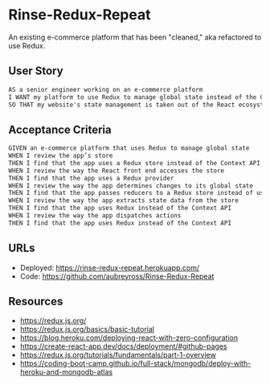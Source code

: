 # Rinse-Redux-Repeat

An existing e-commerce platform that has been "cleaned," aka refactored to use Redux.  

## User Story

```md
AS a senior engineer working on an e-commerce platform
I WANT my platform to use Redux to manage global state instead of the Context API
SO THAT my website's state management is taken out of the React ecosystem
```

## Acceptance Criteria

```md
GIVEN an e-commerce platform that uses Redux to manage global state
WHEN I review the app’s store
THEN I find that the app uses a Redux store instead of the Context API
WHEN I review the way the React front end accesses the store
THEN I find that the app uses a Redux provider
WHEN I review the way the app determines changes to its global state
THEN I find that the app passes reducers to a Redux store instead of using the Context API
WHEN I review the way the app extracts state data from the store
THEN I find that the app uses Redux instead of the Context API
WHEN I review the way the app dispatches actions
THEN I find that the app uses Redux instead of the Context API
```
## URLs 
* Deployed: https://rinse-redux-repeat.herokuapp.com/
* Code: https://github.com/aubreyross/Rinse-Redux-Repeat

## Resources
* https://redux.js.org/
* https://redux.js.org/basics/basic-tutorial
* https://blog.heroku.com/deploying-react-with-zero-configuration
* https://create-react-app.dev/docs/deployment/#github-pages
* https://redux.js.org/tutorials/fundamentals/part-1-overview
* https://coding-boot-camp.github.io/full-stack/mongodb/deploy-with-heroku-and-mongodb-atlas





